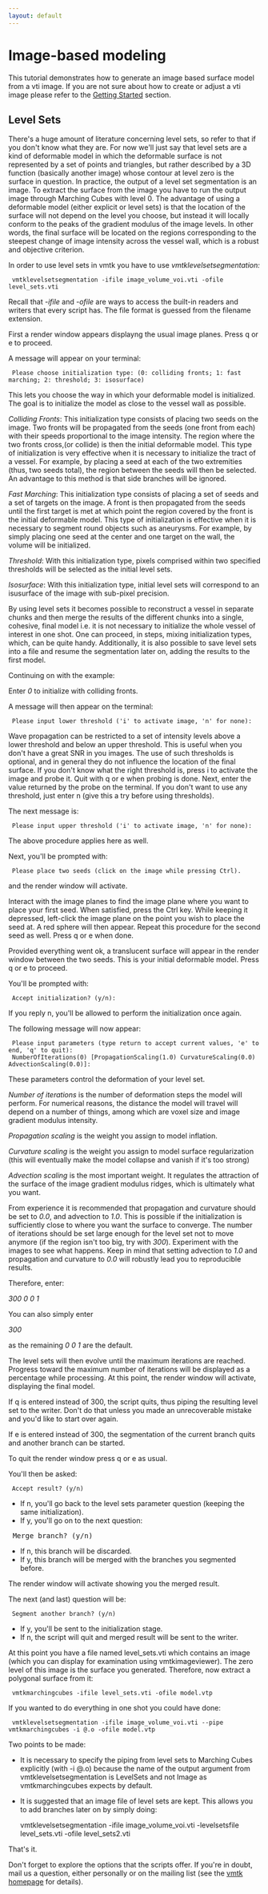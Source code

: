 ```yaml
---
layout: default
---
```


Image-based modeling
====================

This tutorial demonstrates how to generate an image based surface model from a vti image. If you are not sure about how to create or adjust a vti image please refer to the [Getting Started](/Tutorials/GettingStarted) section.

## Level Sets

There's a huge amount of literature concerning level sets, so refer to that if you don't know what they are. For now we'll just say that level sets are a kind of deformable model in which the deformable surface is not represented by a set of points and triangles, but rather described by a 3D function (basically another image) whose contour at level zero is the surface in question. In practice, the output of a level set segmentation is an image. To extract the surface from the image you have to run the output image through Marching Cubes with level 0. The advantage of using a deformable model (either explicit or level sets) is that the location of the surface will not depend on the level you choose, but instead it will locally conform to the peaks of the gradient modulus of the image levels. In other words, the final surface will be located on the regions corresponding to the steepest change of image intensity across the vessel wall, which is a robust and objective criterion.

In order to use level sets in vmtk you have to use *vmtklevelsetsegmentation:*

     vmtklevelsetsegmentation -ifile image_volume_voi.vti -ofile level_sets.vti

Recall that *-ifile* and *-ofile* are ways to access the built-in readers and writers that every script has. The file format is guessed from the filename extension.

First a render window appears displayng the usual image planes. Press q or e to proceed.

A message will appear on your terminal: 

     Please choose initialization type: (0: colliding fronts; 1: fast marching; 2: threshold; 3: isosurface)

This lets you choose the way in which your deformable model is initialized. The goal is to initialize the model as close to the vessel wall as possible. 

*Colliding Fronts*: This initialization type consists of placing two seeds on the image. Two fronts will be propagated from the seeds (one front from each) with their speeds proportional to the image intensity. The region where the two fronts cross,(or collide) is then the initial deformable model. This type of initialization is very effective when it is necessary to initialize the tract of a vessel. For example, by placing a seed at each of the two extremities (thus, two seeds total), the region between the seeds will then be selected. An advantage to this method is that side branches will be ignored. 

*Fast Marching*: This initialization type consists of placing a set of seeds and a set of targets on the image. A front is then propagated from the seeds until the first target is met at which point the region covered by the front is the initial deformable model. This type of initialization is effective when it is necessary to segment round objects such as aneurysms. For example, by simply placing one seed at the center and one target on the wall, the volume will be initialized. 

*Threshold*: With this initialization type, pixels comprised within two specified thresholds will be selected as the initial level sets. 

*Isosurface*: With this initialization type, initial level sets will correspond to an isusurface of the image with sub-pixel precision. 

By using level sets it becomes possible to reconstruct a vessel in separate chunks and then merge the results of the different chunks into a single, cohesive, final model i.e. it is not necessary to initialize the whole vessel of interest in one shot. One can proceed, in steps, mixing initialization types, which, can be quite handy. Additionally, it is also possible to save level sets into a file and resume the segmentation later on, adding the results to the first model.

Continuing on with the example:

Enter *0* to initialize with colliding fronts.

A message will then appear on the terminal: 

     Please input lower threshold ('i' to activate image, 'n' for none):

Wave propagation can be restricted to a set of intensity levels above a lower threshold and below an upper threshold. This is useful when you don't have a great SNR in you images. The use of such thresholds is optional, and in general they do not influence the location of the final surface. If you don't know what the right threshold is, press i to activate the image and probe it. Quit with q or e when probing is done. Next, enter the value returned by the probe on the terminal. If you don't want to use any threshold, just enter n (give this a try before using thresholds).

The next message is: 

     Please input upper threshold ('i' to activate image, 'n' for none):

The above procedure applies here as well.

Next, you'll be prompted with: 

     Please place two seeds (click on the image while pressing Ctrl).

and the render window will activate.

Interact with the image planes to find the image plane where you want to place your first seed. When satisfied, press the Ctrl key. While keeping it depressed, left-click the image plane on the point you wish to place the seed at. A red sphere will then appear. Repeat this procedure for the second seed as well. Press q or e when done.

Provided everything went ok, a translucent surface will appear in the render window between the two seeds. This is your initial deformable model. Press q or e to proceed.

You'll be prompted with: 

     Accept initialization? (y/n):

If you reply n, you'll be allowed to perform the initialization once again.

The following message will now appear: 

     Please input parameters (type return to accept current values, 'e' to end, 'q' to quit):
     NumberOfIterations(0) [PropagationScaling(1.0) CurvatureScaling(0.0) AdvectionScaling(0.0)]:

These parameters control the deformation of your level set. 

*Number of iterations* is the number of deformation steps the model will perform. For numerical reasons, the distance the model will travel will depend on a number of things, among which are voxel size and image gradient modulus intensity. 

*Propagation scaling* is the weight you assign to model inflation.

*Curvature scaling* is the weight you assign to model surface regularization (this will eventually make the model collapse and vanish if it's too strong)

*Advection scaling* is the most important weight. It regulates the attraction of the surface of the image gradient modulus ridges, which is ultimately what you want. 

From experience it is recommended that propagation and curvature should be set to *0.0*, and advection to *1.0*. This is possible if the initialization is sufficiently close to where you want the surface to converge. The number of iterations should be set large enough for the level set not to move anymore (if the region isn't too big, try with *300*). Experiment with the images to see what happens. Keep in mind that setting advection to *1.0* and propagation and curvature to *0.0* will robustly lead you to reproducible results.

Therefore, enter:

 *300 0 0 1*

You can also simply enter

 *300* 

as the remaining *0 0 1* are the default.

The level sets will then evolve until the maximum iterations are reached. Progress toward the maximum number of iterations will be displayed as a percentage while processing. At this point, the render window will activate, displaying the final model.

If q is entered instead of 300, the script quits, thus piping the resulting level set to the writer. Don't do that unless you made an unrecoverable mistake and you'd like to start over again.

If e is entered instead of 300, the segmentation of the current branch quits and another branch can be started.

To quit the render window press q or e as usual.

You'll then be asked: 

     Accept result? (y/n)

+ If n, you'll go back to the level sets parameter question (keeping the same initialization).
+ If y, you'll go on to the next question: 
<pre>
 Merge branch? (y/n)
</pre>
+ If n, this branch will be discarded.
+ If y, this branch will be merged with the branches you segmented before. 

The render window will activate showing you the merged result.

The next (and last) question will be: 

     Segment another branch? (y/n)

+ If y, you'll be sent to the initialization stage.
+ If n, the script will quit and merged result will be sent to the writer. 

At this point you have a file named level_sets.vti which contains an image (which you can display for examination using vmtkimageviewer). The zero level of this image is the surface you generated. Therefore, now extract a polygonal surface from it: 

     vmtkmarchingcubes -ifile level_sets.vti -ofile model.vtp 

If you wanted to do everything in one shot you could have done:

     vmtklevelsetsegmentation -ifile image_volume_voi.vti --pipe vmtkmarchingcubes -i @.o -ofile model.vtp 

Two points to be made:

+ It is necessary to specify the piping from level sets to Marching Cubes explicitly (with -i @.o) because the name of the output argument from vmtklevelsetsegmentation is LevelSets and not Image as vmtkmarchingcubes expects by default.
+ It is suggested that an image file of level sets are kept. This allows you to add branches later on by simply doing: 

     vmtklevelsetsegmentation -ifile image_volume_voi.vti -levelsetsfile level_sets.vti -ofile level_sets2.vti 

That's it.

Don't forget to explore the options that the scripts offer. If you're in doubt, mail us a question, either personally or on the mailing list (see the [vmtk homepage](http://www.vmtk.org/) for details). 




    




